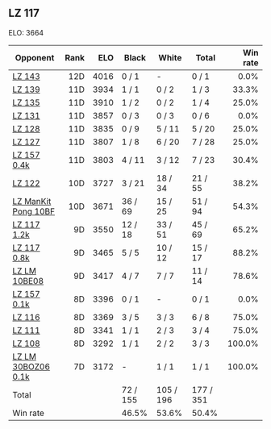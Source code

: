 ## LZ 117 ##

ELO: 3664

Opponent | Rank | ELO | Black | White | Total | Win rate
---------|-----:|----:|-------|-------|-------|-------:
[LZ 143](LZ%20143.md) | 12D | 4016 | 0 / 1 | - | 0 / 1 | 0.0%
[LZ 139](LZ%20139.md) | 11D | 3934 | 1 / 1 | 0 / 2 | 1 / 3 | 33.3%
[LZ 135](LZ%20135.md) | 11D | 3910 | 1 / 2 | 0 / 2 | 1 / 4 | 25.0%
[LZ 131](LZ%20131.md) | 11D | 3857 | 0 / 3 | 0 / 3 | 0 / 6 | 0.0%
[LZ 128](LZ%20128.md) | 11D | 3835 | 0 / 9 | 5 / 11 | 5 / 20 | 25.0%
[LZ 127](LZ%20127.md) | 11D | 3807 | 1 / 8 | 6 / 20 | 7 / 28 | 25.0%
[LZ 157 0.4k](LZ%20157%200.4k.md) | 11D | 3803 | 4 / 11 | 3 / 12 | 7 / 23 | 30.4%
[LZ 122](LZ%20122.md) | 10D | 3727 | 3 / 21 | 18 / 34 | 21 / 55 | 38.2%
[LZ ManKit Pong 10BF](LZ%20ManKit%20Pong%2010BF.md) | 10D | 3671 | 36 / 69 | 15 / 25 | 51 / 94 | 54.3%
[LZ 117 1.2k](LZ%20117%201.2k.md) | 9D | 3550 | 12 / 18 | 33 / 51 | 45 / 69 | 65.2%
[LZ 117 0.8k](LZ%20117%200.8k.md) | 9D | 3465 | 5 / 5 | 10 / 12 | 15 / 17 | 88.2%
[LZ LM 10BE08](LZ%20LM%2010BE08.md) | 9D | 3417 | 4 / 7 | 7 / 7 | 11 / 14 | 78.6%
[LZ 157 0.1k](LZ%20157%200.1k.md) | 8D | 3396 | 0 / 1 | - | 0 / 1 | 0.0%
[LZ 116](LZ%20116.md) | 8D | 3369 | 3 / 5 | 3 / 3 | 6 / 8 | 75.0%
[LZ 111](LZ%20111.md) | 8D | 3341 | 1 / 1 | 2 / 3 | 3 / 4 | 75.0%
[LZ 108](LZ%20108.md) | 8D | 3292 | 1 / 1 | 2 / 2 | 3 / 3 | 100.0%
[LZ LM 30BOZ06 0.1k](LZ%20LM%2030BOZ06%200.1k.md) | 7D | 3172 | - | 1 / 1 | 1 / 1 | 100.0%
Total | | | 72 / 155 | 105 / 196 | 177 / 351 | 
Win rate| | | 46.5% | 53.6% | 50.4% | 
